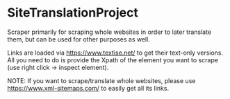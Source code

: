 # SiteTranslationProject
Scraper primarily for scraping whole websites in order to later translate them, but can be used for other purposes as well.

Links are loaded via https://www.textise.net/ to get their text-only versions. All you need to do is provide the Xpath of the element you want to scrape (use right click -> inspect element).

NOTE: If you want to scrape/translate whole websites, please use https://www.xml-sitemaps.com/ to easily get all its links.
